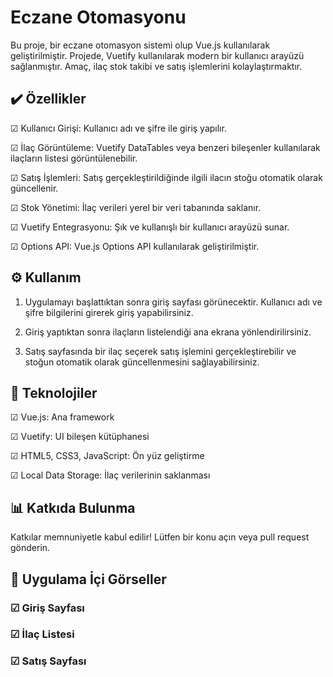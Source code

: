 # Eczane Otomasyonu

Bu proje, bir eczane otomasyon sistemi olup Vue.js kullanılarak geliştirilmiştir. Projede, Vuetify kullanılarak modern bir kullanıcı arayüzü sağlanmıştır. Amaç, ilaç stok takibi ve satış işlemlerini kolaylaştırmaktır.

 ## ✔️ Özellikler

 ☑ Kullanıcı Girişi: Kullanıcı adı ve şifre ile giriş yapılır.

 ☑ İlaç Görüntüleme: Vuetify DataTables veya benzeri bileşenler kullanılarak ilaçların listesi görüntülenebilir.

 ☑ Satış İşlemleri: Satış gerçekleştirildiğinde ilgili ilacın stoğu otomatik olarak güncellenir.

 ☑ Stok Yönetimi: İlaç verileri yerel bir veri tabanında saklanır.

 ☑ Vuetify Entegrasyonu: Şık ve kullanışlı bir kullanıcı arayüzü sunar.

 ☑ Options API: Vue.js Options API kullanılarak geliştirilmiştir.


## ⚙️ Kullanım

1. Uygulamayı başlattıktan sonra giriş sayfası görünecektir. Kullanıcı adı ve şifre bilgilerini girerek giriş yapabilirsiniz.

2. Giriş yaptıktan sonra ilaçların listelendiği ana ekrana yönlendirilirsiniz.

3. Satış sayfasında bir ilaç seçerek satış işlemini gerçekleştirebilir ve stoğun otomatik olarak güncellenmesini sağlayabilirsiniz.


## 🔧 Teknolojiler

☑ Vue.js: Ana framework

☑ Vuetify: UI bileşen kütüphanesi

☑ HTML5, CSS3, JavaScript: Ön yüz geliştirme

☑ Local Data Storage: İlaç verilerinin saklanması


## 📊 Katkıda Bulunma

Katkılar memnuniyetle kabul edilir! Lütfen bir konu açın veya pull request gönderin.

## 📸 Uygulama İçi Görseller

### ☑ Giriş Sayfası

### ☑ İlaç Listesi

### ☑ Satış Sayfası
